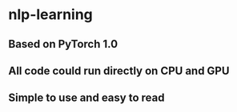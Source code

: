 # nlp-learning

## Based on PyTorch 1.0

## All code could run directly on CPU and GPU

## Simple to use and easy to read
